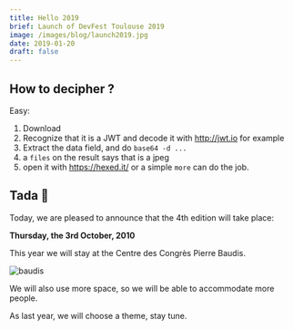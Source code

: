 ```yaml
---
title: Hello 2019
brief: Launch of DevFest Toulouse 2019
image: /images/blog/launch2019.jpg
date: 2019-01-20
draft: false
---
```


## How to decipher ?

Easy: 

1. Download
2. Recognize that it is a JWT and decode it with <http://jwt.io> for example
3. Extract the data field, and do `base64 -d ...`
4. a `files` on the result says that is a jpeg
5. open it with <https://hexed.it/> or a simple `more` can do the job.


## Tada :tada:

Today, we are pleased to announce that the 4th edition will take place:

**Thursday, the 3rd October, 2010**


This year we will stay at the Centre des Congrès Pierre Baudis.

![baudis](./baudis.jpg)

We will also use more space, so we will be able to accommodate more people.

As last year, we will choose a theme, stay tune.
